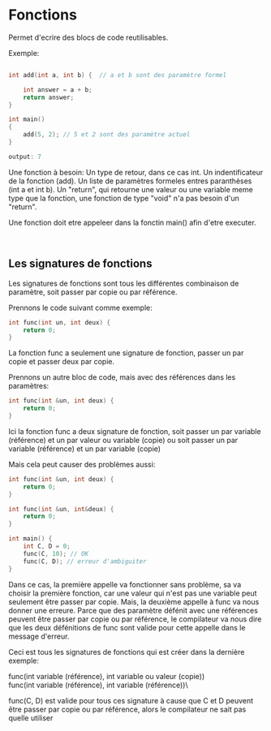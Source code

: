 # Fonctions

Permet d'ecrire des blocs de code reutilisables.

Exemple:
```cpp

int add(int a, int b) {  // a et b sont des paramètre formel

    int answer = a + b;
    return answer;
}

int main()
{
    add(5, 2); // 5 et 2 sont des paramètre actuel
}

output: 7
```

Une fonction à besoin: 
    Un type de retour, dans ce cas int.
    Un indentificateur de la fonction (add).
    Un liste de paramètres formeles entres paranthèses (int a et int b).
    Un "return", qui retourne une valeur ou une variable meme type que la fonction, une fonction de type "void" n'a pas besoin d'un "return".

Une fonction doit etre appeleer dans la fonctin main() afin d'etre executer.

<br>

## Les signatures de fonctions

Les signatures de fonctions sont tous les différentes combinaison de paramètre, soit passer par copie ou par référence.

Prennons le code suivant comme exemple:
```cpp
int func(int un, int deux) {
    return 0;
}
```

La fonction func a seulement une signature de fonction, passer un par copie et passer deux par copie.

Prennons un autre bloc de code, mais avec des références dans les paramètres:
```cpp
int func(int &un, int deux) {
    return 0;
}
```
Ici la fonction func a deux signature de fonction, soit passer un par variable (référence) et un par valeur ou variable (copie) ou soit passer un par variable (référence) et un par variable (copie)

Mais cela peut causer des problèmes aussi:
```cpp
int func(int &un, int deux) {
    return 0;
}

int func(int &un, int&deux) {
    return 0;
}

int main() {
    int C, D = 0;
    func(C, 10); // OK
    func(C, D); // erreur d'ambiguiter
}
```

Dans ce cas, la première appelle va fonctionner sans problème, sa va choisir la première fonction, car une valeur qui n'est pas une variable peut seulement être passer par copie. Mais, la deuxième appelle à func va nous donner une erreure. Parce que des paramètre défénit avec une références peuvent être passer par copie ou par référence, le compilateur va nous dire que les deux défénitions de func sont valide pour cette appelle dans le message d'erreur.

Ceci est tous les signatures de fonctions qui est créer dans la dernière exemple:

func(int variable (référence), int variable ou valeur (copie))\
func(int variable (référence), int variable (référence))\

func(C, D) est valide pour tous ces signature à cause que C et D peuvent être passer par copie ou par référence, alors le compilateur ne sait pas quelle utiliser
